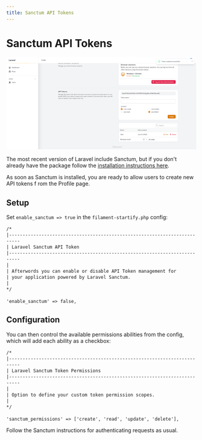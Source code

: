 ```yaml
---
title: Sanctum API Tokens
---
```


# Sanctum API Tokens
![sanctum.png](..%2F..%2Fart%2Fscreens%2Fsanctum.png)

The most recent version of Laravel include Sanctum, but if you don't already
have the package follow the [installation instructions here](https://laravel.com/docs/10.x/sanctum#installation).

As soon as Sanctum is installed, you are ready to allow users to create new API tokens f
rom the Profile page. 

## Setup

Set `enable_sanctum => true` in the ``filament-startify.php`` config:

```php:no-line-numbers
/*
|--------------------------------------------------------------------------
| Laravel Sanctum API Token
|--------------------------------------------------------------------------
|
| Afterwords you can enable or disable API Token management for
| your application powered by Laravel Sanctum.
|
*/

'enable_sanctum' => false,

```

## Configuration

You can then control the available permissions abilities from the config, which will add each ability as a checkbox:

```php:no-line-numbers
/*
|--------------------------------------------------------------------------
| Laravel Sanctum Token Permissions
|--------------------------------------------------------------------------
|
| Option to define your custom token permission scopes.
|
*/

'sanctum_permissions' => ['create', 'read', 'update', 'delete'],

```

Follow the Sanctum instructions for authenticating requests as usual.
